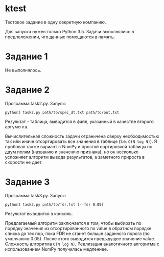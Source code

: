 # ktest
Тестовое задание в одну секретную компанию.

Для запуска нужен только Python 3.5. Задачи выполнялись в предположении, что данные помещаются в память.

Задание 1
=========

Не выполнялось.

Задание 2
=========

Программа task2.py. Запуск:

```python3 task2.py path/to/spec_dt.txt path/to/out.txt```

Результат - таблица, выводится в файл, указанный в качестве второго аргумента.

Вычислительная сложность задачи ограничена сверху необходимостью так или иначе отсортировать все значения в таблице (т.е. ```O(N log N)```). Я пробовал также вариант с NumPy и простой сортировкой таблицы по двум полям (названию и значению признака), но он несколько усложняет алгоритм вывода результатов, а заметного прироста в скорости не дает.

Задание 3
=========

Программа task3.py. Запуск:

```python3 task3.py path/to/fdr.txt [--fdr 0.05]```

Результат выводится в консоль.

Предлагаемый алгоритм заключается в том, чтобы выбирать по порядку значения из отсортированного по value в обратном порядке списка до тех пор, пока FDR не станет больше заданного порога (по умолчанию 0.05). После этого выводится предыдущее значение value. Сложность алгоритма ```O(N log N)```. Реализация аналогичного алгоритма с использованием NumPy получилась медленнее.